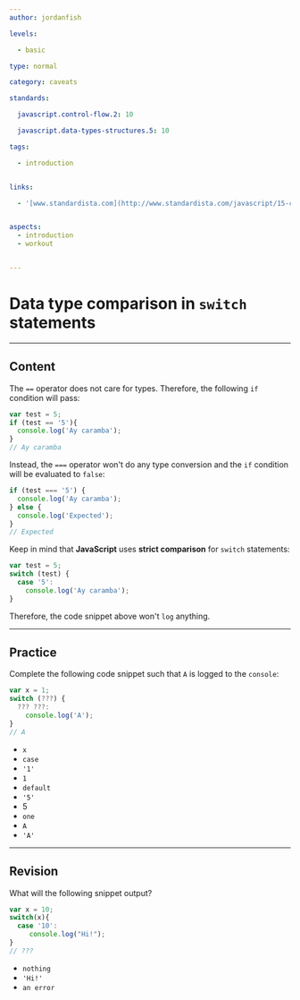 ```yaml
---
author: jordanfish

levels:

  - basic

type: normal

category: caveats

standards:

  javascript.control-flow.2: 10

  javascript.data-types-structures.5: 10

tags:

  - introduction


links:

  - '[www.standardista.com](http://www.standardista.com/javascript/15-common-javascript-gotchas){website}'


aspects:
  - introduction
  - workout


---
```


# Data type comparison in `switch` statements

---
## Content

The `==` operator does not care for types. Therefore, the following `if` condition will pass:

```javascript
var test = 5;
if (test == '5'){
  console.log('Ay caramba');  
}
// Ay caramba
```
Instead, the `===` operator won't do any type conversion and the `if` condition will be evaluated to `false`:
```javascript
if (test === '5') {
  console.log('Ay caramba');
} else {
  console.log('Expected');
}
// Expected
```
Keep in mind that **JavaScript** uses **strict comparison** for `switch` statements:
```javascript
var test = 5;
switch (test) {
  case '5':
    console.log('Ay caramba');
}
```

Therefore, the code snippet above won't `log` anything.

---
## Practice

Complete the following code snippet such that `A` is logged to the `console`:
```javascript
var x = 1;
switch (???) {
  ??? ???:
    console.log('A');
}
// A
```


* `x`
* `case`
* `'1'`
* `1`
* `default`
* `'5'`
* 5
* `one`
* `A`
* `'A'`

---
## Revision

What will the following snippet output?
```javascript
var x = 10;
switch(x){
  case '10':
     console.log("Hi!");
}
// ???
```

* `nothing`
* `'Hi!'`
* `an error`
 
